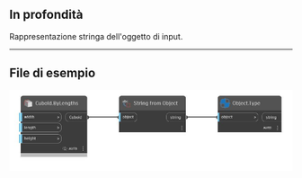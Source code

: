 ## In profondità
Rappresentazione stringa dell'oggetto di input.
___
## File di esempio

![String from Object](./CoreNodeModels.FromObject_img.jpg)

